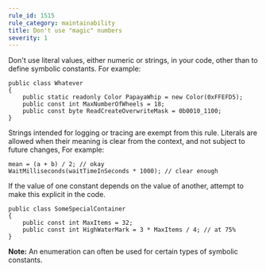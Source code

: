 ```yaml
---
rule_id: 1515
rule_category: maintainability
title: Don't use "magic" numbers
severity: 1
---
```

Don't use literal values, either numeric or strings, in your code, other than to define symbolic constants. For example:

	public class Whatever
	{
		public static readonly Color PapayaWhip = new Color(0xFFEFD5);
		public const int MaxNumberOfWheels = 18;
		public const byte ReadCreateOverwriteMask = 0b0010_1100;
	}

Strings intended for logging or tracing are exempt from this rule. Literals are allowed when their meaning is clear from the context, and not subject to future changes, For example:

	mean = (a + b) / 2; // okay
	WaitMilliseconds(waitTimeInSeconds * 1000); // clear enough

If the value of one constant depends on the value of another, attempt to make this explicit in the code.

	public class SomeSpecialContainer
	{
		public const int MaxItems = 32;
		public const int HighWaterMark = 3 * MaxItems / 4; // at 75%
	}

**Note:** An enumeration can often be used for certain types of symbolic constants.
